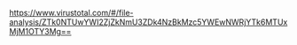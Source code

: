 https://www.virustotal.com/#/file-analysis/ZTk0NTUwYWI2ZjZkNmU3ZDk4NzBkMzc5YWEwNWRjYTk6MTUxMjM1OTY3Mg==
